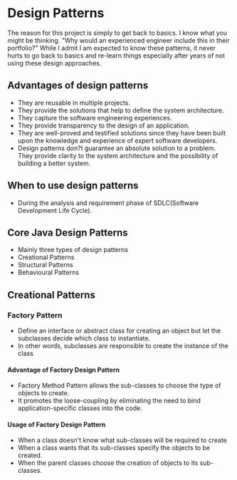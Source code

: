 
# Design Patterns

The reason for this project is simply to get back to basics. 
I know what you might be thinking. "Why would an experienced engineer include this in their portfolio?" While I admit 
I am expected to know these patterns, it never hurts to go back to basics and re-learn things especially after years of 
not using these design approaches.

## Advantages of design patterns

- They are reusable in multiple projects.
- They provide the solutions that help to define the system architecture.
- They capture the software engineering experiences.
- They provide transparency to the design of an application.
- They are well-proved and testified solutions since they have been built upon the knowledge and experience of expert 
software developers.
- Design patterns don?t guarantee an absolute solution to a problem. They provide clarity to the system architecture 
and the possibility of building a better system.

## When to use design patterns
- During the analysis and requirement phase of SDLC(Software Development Life Cycle).

## Core Java Design Patterns
- Mainly three types of design patterns
- Creational Patterns
- Structural Patterns
- Behavioural Patterns

## Creational Patterns

### Factory Pattern   

 - Define an interface or abstract class for creating an object but let the subclasses decide which class to instantiate.
 - In other words, subclasses are responsible to create the instance of the class

#### Advantage of Factory Design Pattern

- Factory Method Pattern allows the sub-classes to choose the type of objects to create.
- It promotes the loose-coupling by eliminating the need to bind application-specific classes into the code.

#### Usage of Factory Design Pattern

- When a class doesn't know what sub-classes will be required to create
- When a class wants that its sub-classes specify the objects to be created.
- When the parent classes choose the creation of objects to its sub-classes.